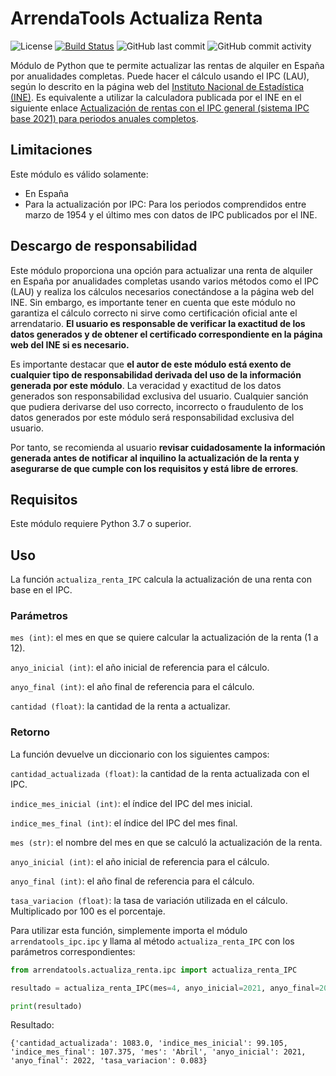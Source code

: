 # ArrendaTools Actualiza Renta
![License](https://img.shields.io/github/license/hokus15/ArrendaToolsActualizaRenta)
[![Build Status](https://github.com/hokus15/ArrendaToolsActualizaRenta/actions/workflows/main.yml/badge.svg)](https://github.com/hokus15/ArrendaToolsActualizaRenta/actions)
![GitHub last commit](https://img.shields.io/github/last-commit/hokus15/ArrendaToolsActualizaRenta?logo=github)
![GitHub commit activity](https://img.shields.io/github/commit-activity/m/hokus15/ArrendaToolsActualizaRenta?logo=github)

Módulo de Python que te permite actualizar las rentas de alquiler en España por anualidades completas.
Puede hacer el cálculo usando el IPC (LAU), según lo descrito en la página web del [Instituto Nacional de Estadística (INE)](https://www.ine.es/ss/Satellite?c=Page&cid=1254735905720&pagename=ProductosYServicios%2FPYSLayout&L=0&p=1254735893337). Es equivalente a utilizar la calculadora publicada por el INE en el siguiente enlace [Actualización de rentas con el IPC general (sistema IPC base 2021) para periodos anuales completos](https://www.ine.es/calcula).

## Limitaciones
Este módulo es válido solamente:
- En España
- Para la actualización por IPC: Para los periodos comprendidos entre marzo de 1954 y el último mes con datos de IPC publicados por el INE.

## Descargo de responsabilidad
Este módulo proporciona una opción para actualizar una renta de alquiler en España por anualidades completas usando varios métodos como el IPC (LAU) y realiza los cálculos necesarios conectándose a la página web del INE. Sin embargo, es importante tener en cuenta que este módulo no garantiza el cálculo correcto ni sirve como certificación oficial ante el arrendatario. **El usuario es responsable de verificar la exactitud de los datos generados y de obtener el certificado correspondiente en la página web del INE si es necesario.**

Es importante destacar que **el autor de este módulo está exento de cualquier tipo de responsabilidad derivada del uso de la información generada por este módulo**. La veracidad y exactitud de los datos generados son responsabilidad exclusiva del usuario. Cualquier sanción que pudiera derivarse del uso correcto, incorrecto o fraudulento de los datos generados por este módulo será responsabilidad exclusiva del usuario.

Por tanto, se recomienda al usuario **revisar cuidadosamente la información generada antes de notificar al inquilino la actualización de la renta y asegurarse de que cumple con los requisitos y está libre de errores**.

## Requisitos

Este módulo requiere Python 3.7 o superior.

## Uso

La función `actualiza_renta_IPC` calcula la actualización de una renta con base en el IPC.

### Parámetros
`mes (int)`: el mes en que se quiere calcular la actualización de la renta (1 a 12).

`anyo_inicial (int)`: el año inicial de referencia para el cálculo.

`anyo_final (int)`: el año final de referencia para el cálculo.

`cantidad (float)`: la cantidad de la renta a actualizar.

### Retorno
La función devuelve un diccionario con los siguientes campos:

`cantidad_actualizada (float)`: la cantidad de la renta actualizada con el IPC.

`indice_mes_inicial (int)`: el índice del IPC del mes inicial.

`indice_mes_final (int)`: el índice del IPC del mes final.

`mes (str)`: el nombre del mes en que se calculó la actualización de la renta.

`anyo_inicial (int)`: el año inicial de referencia para el cálculo.

`anyo_final (int)`: el año final de referencia para el cálculo.

`tasa_variacion (float)`: la tasa de variación utilizada en el cálculo. Multiplicado por 100 es el porcentaje.

Para utilizar esta función, simplemente importa el módulo `arrendatools_ipc.ipc` y llama al método `actualiza_renta_IPC` con los parámetros correspondientes:

```python
from arrendatools.actualiza_renta.ipc import actualiza_renta_IPC

resultado = actualiza_renta_IPC(mes=4, anyo_inicial=2021, anyo_final=2022, cantidad=1000)

print(resultado)
```

Resultado:
```
{'cantidad_actualizada': 1083.0, 'indice_mes_inicial': 99.105, 'indice_mes_final': 107.375, 'mes': 'Abril', 'anyo_inicial': 2021, 'anyo_final': 2022, 'tasa_variacion': 0.083}
```
